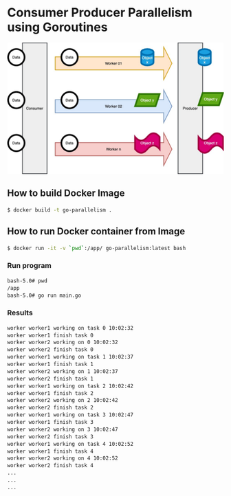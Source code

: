 # Consumer Producer Parallelism using Goroutines

![Consumer-Producer-Parallelism-using-Goroutines](./documentation/consumer_producer_parrallelism_goroutines.jpg)

## How to build Docker Image

```sh
$ docker build -t go-parallelism .
```

## How to run Docker container from Image

```sh
$ docker run -it -v `pwd`:/app/ go-parallelism:latest bash
```

### Run program

```sh
bash-5.0# pwd
/app
bash-5.0# go run main.go
```

### Results

```txt
worker worker1 working on task 0 10:02:32
worker worker1 finish task 0
worker worker2 working on 0 10:02:32
worker worker2 finish task 0
worker worker1 working on task 1 10:02:37
worker worker1 finish task 1
worker worker2 working on 1 10:02:37
worker worker2 finish task 1
worker worker1 working on task 2 10:02:42
worker worker1 finish task 2
worker worker2 working on 2 10:02:42
worker worker2 finish task 2
worker worker1 working on task 3 10:02:47
worker worker1 finish task 3
worker worker2 working on 3 10:02:47
worker worker2 finish task 3
worker worker1 working on task 4 10:02:52
worker worker1 finish task 4
worker worker2 working on 4 10:02:52
worker worker2 finish task 4
...
...
...
```
